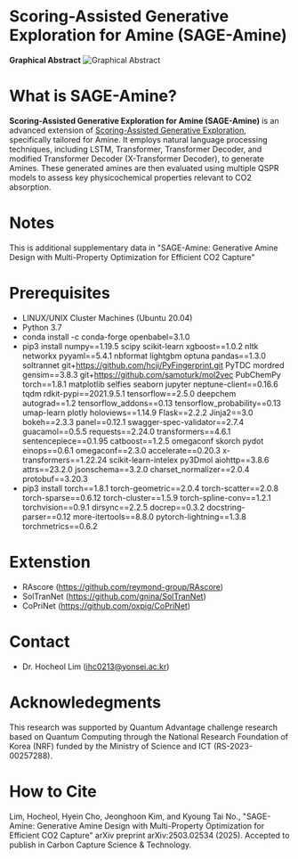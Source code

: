 # Scoring-Assisted Generative Exploration for Amine (SAGE-Amine)
**Graphical Abstract**
![Graphical Abstract](https://github.com/user-attachments/assets/b1d1bf83-ef0c-4144-af6e-cdb592cd2045)

# What is SAGE-Amine?
**Scoring-Assisted Generative Exploration for Amine (SAGE-Amine)** is an advanced extension of [Scoring-Assisted Generative Exploration](https://github.com/hclim0213/SAGE/tree/main), specifically tailored for Amine.
It employs natural language processing techniques, including LSTM, Transformer, Transformer Decoder, and modified Transformer Decoder (X-Transformer Decoder), to generate Amines. 
These generated amines are then evaluated using multiple QSPR models to assess key physicochemical properties relevant to CO2 absorption.

# Notes
This is additional supplementary data in "SAGE-Amine: Generative Amine Design with Multi-Property Optimization for Efficient CO2 Capture"

# Prerequisites
* LINUX/UNIX Cluster Machines (Ubuntu 20.04)
* Python 3.7
* conda install -c conda-forge openbabel=3.1.0
* pip3 install numpy==1.19.5 scipy scikit-learn xgboost==1.0.2 nltk networkx pyyaml==5.4.1 nbformat lightgbm optuna pandas==1.3.0 soltrannet git+https://github.com/hcji/PyFingerprint.git PyTDC mordred gensim==3.8.3 git+https://github.com/samoturk/mol2vec PubChemPy torch==1.8.1 matplotlib selfies seaborn jupyter neptune-client==0.16.6 tqdm rdkit-pypi==2021.9.5.1 tensorflow==2.5.0 deepchem autograd==1.2 tensorflow_addons==0.13 tensorflow_probability==0.13 umap-learn plotly holoviews==1.14.9 Flask==2.2.2 Jinja2==3.0 bokeh==2.3.3 panel==0.12.1 swagger-spec-validator==2.7.4 guacamol==0.5.5 requests==2.24.0 transformers==4.6.1 sentencepiece==0.1.95 catboost==1.2.5 omegaconf skorch pydot einops==0.6.1 omegaconf==2.3.0 accelerate==0.20.3 x-transformers==1.22.24 scikit-learn-intelex py3Dmol aiohttp==3.8.6 attrs==23.2.0 jsonschema==3.2.0 charset_normalizer==2.0.4 protobuf==3.20.3
* pip3 install torch==1.8.1 torch-geometric==2.0.4 torch-scatter==2.0.8 torch-sparse==0.6.12 torch-cluster==1.5.9 torch-spline-conv==1.2.1 torchvision==0.9.1 dirsync==2.2.5 docrep==0.3.2 docstring-parser==0.12 more-itertools==8.8.0 pytorch-lightning==1.3.8 torchmetrics==0.6.2

# Extenstion
* RAscore (https://github.com/reymond-group/RAscore)
* SolTranNet (https://github.com/gnina/SolTranNet)
* CoPriNet (https://github.com/oxpig/CoPriNet)

# Contact
* Dr. Hocheol Lim (ihc0213@yonsei.ac.kr)

# Acknowledegments
This research was supported by Quantum Advantage challenge research based on 
Quantum Computing through the National Research Foundation of Korea (NRF) 
funded by the Ministry of Science and ICT (RS-2023-00257288).

# How to Cite
Lim, Hocheol, Hyein Cho, Jeonghoon Kim, and Kyoung Tai No., "SAGE-Amine: Generative Amine Design with Multi-Property Optimization for Efficient CO2 Capture" arXiv preprint arXiv:2503.02534 (2025).
Accepted to publish in Carbon Capture Science & Technology.
